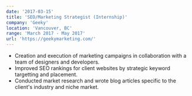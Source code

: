 ```yaml
---
date: '2017-03-15'
title: 'SEO/Marketing Strategist (Internship)'
company: 'Geeky'
location: 'Vancouver, BC'
range: 'March 2017 - May 2017'
url: 'https://geekymarketing.com/'
---
```


- Creation and execution of marketing campaigns in collaboration with a team of designers and developers.
- Improved SEO rankings for client websites by strategic keyword targetting and placement.
- Conducted market research and wrote blog articles specific to the client's industry and niche market.
